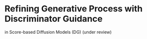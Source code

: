 # Refining Generative Process with Discriminator Guidance
in Score-based Diffusion Models (DG) (under review)
